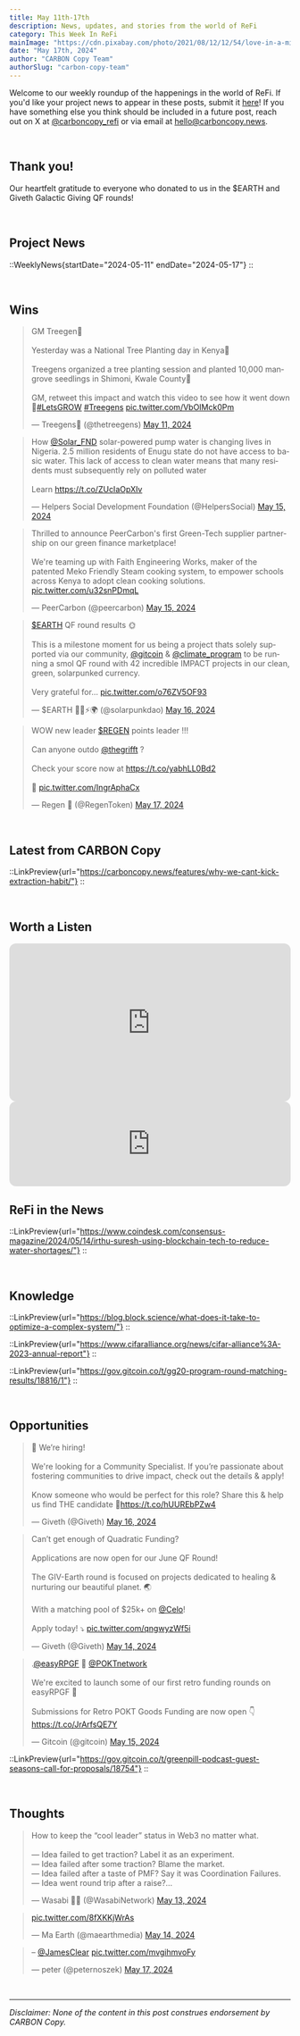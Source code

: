 ```yaml
---
title: May 11th-17th
description: News, updates, and stories from the world of ReFi
category: This Week In ReFi
mainImage: "https://cdn.pixabay.com/photo/2021/08/12/12/54/love-in-a-mist-6540738_1280.jpg"
date: "May 17th, 2024"
author: "CARBON Copy Team"
authorSlug: "carbon-copy-team"
---
```


Welcome to our weekly roundup of the happenings in the world of ReFi. If you'd like your project news to appear in these posts, submit it [here](https://baserow.io/form/Bvg1VhbZvYjYDyylflMoYvqPA7Gogg1GDeTjzO8ku-o)! If you have something else you think should be included in a future post, reach out on X at [@carboncopy_refi](https://x.com/carboncopy_refi) or via email at hello@carboncopy.news.

<br>

## Thank you!

Our heartfelt gratitude to everyone who donated to us in the $EARTH and Giveth Galactic Giving QF rounds!

<br>

## Project News

::WeeklyNews{startDate="2024-05-11" endDate="2024-05-17"}
::

<br>

## Wins

<blockquote class="twitter-tweet"><p lang="en" dir="ltr">GM Treegen🌳<br><br>Yesterday was a National Tree Planting day in Kenya🌱<br><br>Treegens organized a tree planting session and planted 10,000 mangrove seedlings in Shimoni, Kwale County🙌<br><br>GM, retweet this impact and watch this video to see how it went down💚<a href="https://twitter.com/hashtag/LetsGROW?src=hash&amp;ref_src=twsrc%5Etfw">#LetsGROW</a> <a href="https://twitter.com/hashtag/Treegens?src=hash&amp;ref_src=twsrc%5Etfw">#Treegens</a> <a href="https://t.co/VbOIMck0Pm">pic.twitter.com/VbOIMck0Pm</a></p>&mdash; Treegens🌳 (@thetreegens) <a href="https://twitter.com/thetreegens/status/1789173983360811140?ref_src=twsrc%5Etfw">May 11, 2024</a></blockquote>

<blockquote class="twitter-tweet"><p lang="en" dir="ltr">How <a href="https://twitter.com/Solar_FND?ref_src=twsrc%5Etfw">@Solar_FND</a> solar-powered pump water is changing lives in Nigeria. 2.5 million residents of Enugu state do not have access to basic water. This lack of access to clean water means that many residents must subsequently rely on polluted water <br><br>Learn <a href="https://t.co/ZUcIaOpXIv">https://t.co/ZUcIaOpXIv</a></p>&mdash; Helpers Social Development Foundation (@HelpersSocial) <a href="https://twitter.com/HelpersSocial/status/1790611346381234316?ref_src=twsrc%5Etfw">May 15, 2024</a></blockquote>

<blockquote class="twitter-tweet"><p lang="en" dir="ltr">Thrilled to announce PeerCarbon&#39;s first Green-Tech supplier partnership on our green finance marketplace!<br><br>We&#39;re teaming up with Faith Engineering Works, maker of the patented Meko Friendly Steam cooking system, to empower schools across Kenya to adopt clean cooking solutions. <a href="https://t.co/u32snPDmqL">pic.twitter.com/u32snPDmqL</a></p>&mdash; PeerCarbon (@peercarbon) <a href="https://twitter.com/peercarbon/status/1790718903175254467?ref_src=twsrc%5Etfw">May 15, 2024</a></blockquote>

<blockquote class="twitter-tweet"><p lang="en" dir="ltr"><a href="https://twitter.com/search?q=%24EARTH&amp;src=ctag&amp;ref_src=twsrc%5Etfw">$EARTH</a> QF round results 🌞<br><br>This is a milestone moment for us being a project thats solely supported via our community, <a href="https://twitter.com/gitcoin?ref_src=twsrc%5Etfw">@gitcoin</a> &amp; <a href="https://twitter.com/climate_program?ref_src=twsrc%5Etfw">@climate_program</a> to be running a smol QF round with 42 incredible IMPACT projects in our clean, green, solarpunked currency. <br><br>Very grateful for… <a href="https://t.co/o76ZV5OF93">pic.twitter.com/o76ZV5OF93</a></p>&mdash; $EARTH 🔆🌱⚡🌍 (@solarpunkdao) <a href="https://twitter.com/solarpunkdao/status/1791010265401594295?ref_src=twsrc%5Etfw">May 16, 2024</a></blockquote>

<blockquote class="twitter-tweet"><p lang="en" dir="ltr">WOW new leader <a href="https://twitter.com/search?q=%24REGEN&amp;src=ctag&amp;ref_src=twsrc%5Etfw">$REGEN</a> points leader !!!<br><br>Can anyone outdo <a href="https://twitter.com/thegrifft?ref_src=twsrc%5Etfw">@thegrifft</a> ?<br><br>Check your score now at <a href="https://t.co/yabhLL0Bd2">https://t.co/yabhLL0Bd2</a> <br><br>🍄 <a href="https://t.co/IngrAphaCx">pic.twitter.com/IngrAphaCx</a></p>&mdash; Regen 🍄 (@RegenToken) <a href="https://twitter.com/RegenToken/status/1791258662163341725?ref_src=twsrc%5Etfw">May 17, 2024</a></blockquote>

<br>

## Latest from CARBON Copy

::LinkPreview{url="https://carboncopy.news/features/why-we-cant-kick-extraction-habit/"}
::

<br>

## Worth a Listen

<iframe width="100%" style="border-radius:12px; aspect-ratio: 16/9" src="https://www.youtube.com/embed/ArOijiSE7P4?si=vVFtpJOriidnX8M7" title="YouTube video player" frameborder="0" allow="accelerometer; autoplay; clipboard-write; encrypted-media; gyroscope; picture-in-picture; web-share" referrerpolicy="strict-origin-when-cross-origin" allowfullscreen></iframe>

<br>

<iframe style="border-radius:12px" src="https://open.spotify.com/embed/episode/7dfbXfxnIIlpMs7bASLSSP?utm_source=generator" width="100%" height="152" frameBorder="0" allowfullscreen="" allow="autoplay; clipboard-write; encrypted-media; fullscreen; picture-in-picture" loading="lazy"></iframe>

<br>

## ReFi in the News

::LinkPreview{url="https://www.coindesk.com/consensus-magazine/2024/05/14/irthu-suresh-using-blockchain-tech-to-reduce-water-shortages/"}
::

<br>

## Knowledge

::LinkPreview{url="https://blog.block.science/what-does-it-take-to-optimize-a-complex-system/"}
::

::LinkPreview{url="https://www.cifaralliance.org/news/cifar-alliance%3A-2023-annual-report"}
::

::LinkPreview{url="https://gov.gitcoin.co/t/gg20-program-round-matching-results/18816/1"}
::

<br>

## Opportunities

<blockquote class="twitter-tweet"><p lang="en" dir="ltr">📢 We’re hiring!<br><br>We&#39;re looking for a Community Specialist. If you’re passionate about fostering communities to drive impact, check out the details &amp; apply! <br><br>Know someone who would be perfect for this role? Share this &amp; help us find THE candidate 💓<a href="https://t.co/hUUREbPZw4">https://t.co/hUUREbPZw4</a></p>&mdash; Giveth (@Giveth) <a href="https://twitter.com/Giveth/status/1791091739731591679?ref_src=twsrc%5Etfw">May 16, 2024</a></blockquote>

<blockquote class="twitter-tweet"><p lang="en" dir="ltr">Can’t get enough of Quadratic Funding?<br><br>Applications are now open for our June QF Round!<br><br>The GIV-Earth round is focused on projects dedicated to healing &amp; nurturing our beautiful planet. 🌏<br><br>With a matching pool of $25k+ on <a href="https://twitter.com/Celo?ref_src=twsrc%5Etfw">@Celo</a>!<br><br>Apply today! ⤵ <a href="https://t.co/qngwyzWf5i">pic.twitter.com/qngwyzWf5i</a></p>&mdash; Giveth (@Giveth) <a href="https://twitter.com/Giveth/status/1790366977799663630?ref_src=twsrc%5Etfw">May 14, 2024</a></blockquote>

<blockquote class="twitter-tweet"><p lang="en" dir="ltr">.<a href="https://twitter.com/Easyrpgf?ref_src=twsrc%5Etfw">@easyRPGF</a> 🤝 <a href="https://twitter.com/POKTnetwork?ref_src=twsrc%5Etfw">@POKTnetwork</a> <br><br>We&#39;re excited to launch some of our first retro funding rounds on easyRPGF 🫡 <br><br>Submissions for Retro POKT Goods Funding are now open 👇 <a href="https://t.co/JrArfsQE7Y">https://t.co/JrArfsQE7Y</a></p>&mdash; Gitcoin (@gitcoin) <a href="https://twitter.com/gitcoin/status/1790816093021384784?ref_src=twsrc%5Etfw">May 15, 2024</a></blockquote>

::LinkPreview{url="https://gov.gitcoin.co/t/greenpill-podcast-guest-seasons-call-for-proposals/18754"}
::

<br>

## Thoughts

<blockquote class="twitter-tweet"><p lang="en" dir="ltr">How to keep the “cool leader” status in Web3 no matter what.<br><br>— Idea failed to get traction? Label it as an experiment.<br>— Idea failed after some traction? Blame the market.<br>— Idea failed after a taste of PMF? Say it was Coordination Failures.<br>— Idea went round trip after a raise?…</p>&mdash; Wasabi 🥥🌴 (@WasabiNetwork) <a href="https://twitter.com/WasabiNetwork/status/1789875210075635902?ref_src=twsrc%5Etfw">May 13, 2024</a></blockquote>

<blockquote class="twitter-tweet"><p lang="zxx" dir="ltr"><a href="https://t.co/8fXKKjWrAs">pic.twitter.com/8fXKKjWrAs</a></p>&mdash; Ma Earth (@maearthmedia) <a href="https://twitter.com/maearthmedia/status/1790240837747855631?ref_src=twsrc%5Etfw">May 14, 2024</a></blockquote>

<blockquote class="twitter-tweet"><p lang="und" dir="ltr">– <a href="https://twitter.com/JamesClear?ref_src=twsrc%5Etfw">@JamesClear</a> <a href="https://t.co/mvgihmvoFy">pic.twitter.com/mvgihmvoFy</a></p>&mdash; peter (@peternoszek) <a href="https://twitter.com/peternoszek/status/1791287121887764481?ref_src=twsrc%5Etfw">May 17, 2024</a></blockquote>
    
<br>

***

*Disclaimer: None of the content in this post construes endorsement by CARBON Copy.*  
